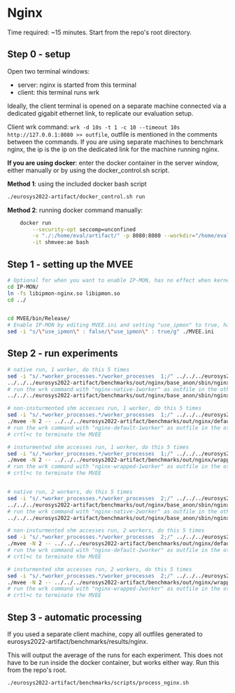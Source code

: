 # Nginx

Time required: ~15 minutes.  Start from the repo's root directory.

## Step 0 - setup

Open two terminal windows: 
- server: nginx is started from this terminal
- client: this terminal runs wrk

Ideally, the client terminal is opened on a separate machine connected via a dedicated gigabit ethernet link, to
replicate our evaluation setup.

Client wrk command: `wrk -d 10s -t 1 -c 10 --timeout 10s http://127.0.0.1:8080 >> outfile`, outfile is mentioned in the
comments between the commands. If you are using separate machines to benchmark nginx, the ip is the ip on the dedicated
link for the machine running nginx.

**If you are using docker**: enter the docker container in the server window, either manually or by using the
docker_control.sh script.

**Method 1**: using the included docker bash script

```bash
./eurosys2022-artifact/docker_control.sh run
```

**Method 2**: running docker command manually:

```bash
    docker run                                                                     \
        --security-opt seccomp=unconfined                                          \
        -v "./:/home/eval/artifact/" -p 8080:8080 --workdir="/home/eval/artifact/" \
        -it shmvee:ae bash
```

## Step 1 - setting up the MVEE

```bash
# Optional for when you want to enable IP-MON, has no effect when kernel is not IP-MON enabled.
cd IP-MON/
ln -fs libipmon-nginx.so libipmon.so
cd ../


cd MVEE/bin/Release/
# Enable IP-MON by editing MVEE.ini and setting "use_ipmon" to true, has no effect when kernel is not IP-MON enabled.
sed -i "s/\"use_ipmon\" : false/\"use_ipmon\" : true/g" ./MVEE.ini
```

## Step 2 - run experiments

```bash
# native run, 1 worker, do this 5 times
sed -i "s/.*worker_processes.*/worker_processes  1;/" ../../../eurosys2022-artifact/benchmarks/nginx/conf/nginx.conf
../../../eurosys2022-artifact/benchmarks/out/nginx/base_anon/sbin/nginx
# run the wrk command with "nginx-native-1worker" as outfile in the other terminal and wait for the results
../../../eurosys2022-artifact/benchmarks/out/nginx/base_anon/sbin/nginx -s stop

# non-insturmented shm accesses run, 1 worker, do this 5 times
sed -i "s/.*worker_processes.*/worker_processes  1;/" ../../../eurosys2022-artifact/benchmarks/nginx/conf/nginx.conf
./mvee -N 2 -- ../../../eurosys2022-artifact/benchmarks/out/nginx/default_anon/sbin/nginx
# run the wrk command with "nginx-default-1worker" as outfile in the other terminal and wait for the results
# crtl+c to terminate the MVEE

# insturmented shm accesses run, 1 worker, do this 5 times
sed -i "s/.*worker_processes.*/worker_processes  1;/" ../../../eurosys2022-artifact/benchmarks/nginx/conf/nginx.conf
./mvee -N 2 -- ../../../eurosys2022-artifact/benchmarks/out/nginx/wrapped_anon/sbin/nginx
# run the wrk command with "nginx-wrapped-1worker" as outfile in the other terminal and wait for the results
# crtl+c to terminate the MVEE


# native run, 2 workers, do this 5 times
sed -i "s/.*worker_processes.*/worker_processes  2;/" ../../../eurosys2022-artifact/benchmarks/nginx/conf/nginx.conf
../../../eurosys2022-artifact/benchmarks/out/nginx/base_anon/sbin/nginx
# run the wrk command with "nginx-native-2worker" as outfile in the other terminal and wait for the results
../../../eurosys2022-artifact/benchmarks/out/nginx/base_anon/sbin/nginx -s stop

# non-insturmented shm accesses run, 2 workers, do this 5 times
sed -i "s/.*worker_processes.*/worker_processes  2;/" ../../../eurosys2022-artifact/benchmarks/nginx/conf/nginx.conf
./mvee -N 2 -- ../../../eurosys2022-artifact/benchmarks/out/nginx/default_anon/sbin/nginx
# run the wrk command with "nginx-default-2worker" as outfile in the other terminal and wait for the results
# crtl+c to terminate the MVEE

# insturmented shm accesses run, 2 workers, do this 5 times
sed -i "s/.*worker_processes.*/worker_processes  2;/" ../../../eurosys2022-artifact/benchmarks/nginx/conf/nginx.conf
./mvee -N 2 -- ../../../eurosys2022-artifact/benchmarks/out/nginx/wrapped_anon/sbin/nginx
# run the wrk command with "nginx-wrapped-2worker" as outfile in the other terminal and wait for the results
# crtl+c to terminate the MVEE
```

## Step 3 - automatic processing

If you used a separate client machine, copy all outfiles generated to eurosys2022-artifact/benchmarks/results/nginx.

This will output the average of the runs for each experiment. This does not have to be run inside the docker container,
but works either way. Run this from the repo's root.

```bash
./eurosys2022-artifact/benchmarks/scripts/process_nginx.sh
```